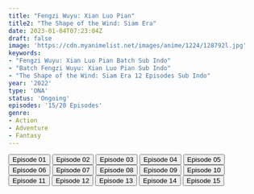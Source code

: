 ```yaml
---
title: "Fengzi Wuyu: Xian Luo Pian"
title2: "The Shape of the Wind: Siam Era"
date: 2023-01-04T07:23:04Z
draft: false
image: 'https://cdn.myanimelist.net/images/anime/1224/128792l.jpg'
keywords:
- "Fengzi Wuyu: Xian Luo Pian Batch Sub Indo"
- "Batch Fengzi Wuyu: Xian Luo Pian Sub Indo"
- "The Shape of the Wind: Siam Era 12 Episodes Sub Indo"
year: '2022'
type: 'ONA'
status: 'Ongoing'
episodes: '15/20 Episodes'
genre:
- Action
- Adventure
- Fantasy
---
```


<div class="d-g gg-5 gtc-r ai-c">
<button onclick="window.open('?arc=yaDhezm6Nn_20221005/1/MP4/Kuramanime-SHAWIND_S2-01-480p-BGlobal','_blank')">Episode 01</button>
<button onclick="window.open('?arc=yaDhezm6Nn_20221005/2/MP4/Kuramanime-SHAWIND_S2-02-480p-BGlobal','_blank')">Episode 02</button>
<button onclick="window.open('?arc=UO2NutAtur_20221012/3/MP4/Kuramanime-SHAWIND_S2-03-480p-BGlobal','_blank')">Episode 03</button>
<button onclick="window.open('?arc=sxGTpyCVJV_20221019/4/MP4/Kuramanime-SHAWIND_S2-04-480p-BGlobal','_blank')">Episode 04</button>
<button onclick="window.open('?arc=ILY2VShurY_20221026/5/MP4/Kuramanime-SHAWIND_S2-05-480p-BGlobal','_blank')">Episode 05</button>
<button onclick="window.open('?arc=NhBnPAubtm_20221102/6/MP4/Kuramanime-SHAWIND_S2-06-480p-BGlobal','_blank')">Episode 06</button>
<button onclick="window.open('?arc=LJvLiLl3Fm_20221109/7/MP4/Kuramanime-SHAWIND_S2-07-480p-BGlobal','_blank')">Episode 07</button>
<button onclick="window.open('?arc=vvh3JbaPNN_20221116/8/MP4/Kuramanime-SHAWIND_S2-08-480p-BGlobal','_blank')">Episode 08</button>
<button onclick="window.open('?arc=OiOtyftbZ8_20221123/9/MP4/Kuramanime-SHAWIND_S2-09-480p-BGlobal','_blank')">Episode 09</button>
<button onclick="window.open('?arc=etw9jppbzc_20221130_202211/10/MP4/Kuramanime-SHAWIND_S2-10-480p-BGlobal','_blank')">Episode 10</button>
<button onclick="window.open('?arc=vs1MYwhnI5_20221207/11/MP4/Kuramanime-SHAWIND_S2-11-480p-BGlobal','_blank')">Episode 11</button>
<button onclick="window.open('?arc=1f5N7xTzDg_20221214/12/MP4/Kuramanime-SHAWIND_S2-12-720p-BGlobal','_blank')">Episode 12</button>
<button onclick="window.open('?arc=v4pznopptg_20221221_202212/13/MP4/Kuramanime-SHAWIND_S2-13-480p-BGlobal','_blank')">Episode 13</button>
<button onclick="window.open('?arc=d9hprjPyIK_20221228/14/MP4/Kuramanime-SHAWIND_S2-14-480p-BGlobal','_blank')">Episode 14</button>
<button onclick="window.open('?arc=UgRcPNigyv_20230104/15/MP4/Kuramanime-SHAWIND_S2-15-480p-BGlobal','_blank')">Episode 15</button>
</div>